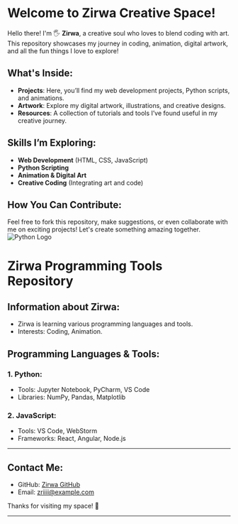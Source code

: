 
# Welcome to **Zirwa Creative Space**!

Hello there! I'm 🖐 **Zirwa**, a creative soul who loves to blend coding with art. This repository showcases my journey in coding, animation, digital artwork, and all the fun things I love to explore!

## What's Inside:

- **Projects**: Here, you’ll find my web development projects, Python scripts, and animations.
- **Artwork**: Explore my digital artwork, illustrations, and creative designs.
- **Resources**: A collection of tutorials and tools I’ve found useful in my creative journey.

## Skills I’m Exploring:

- **Web Development** (HTML, CSS, JavaScript)
- **Python Scripting**
- **Animation & Digital Art**
- **Creative Coding** (Integrating art and code)


## How You Can Contribute:

Feel free to fork this repository, make suggestions, or even collaborate with me on exciting projects! Let's create something amazing together.
![Python Logo](path/to/python-logo.png)
# Zirwa Programming Tools Repository

## Information about Zirwa:
- Zirwa is learning various programming languages and tools.
- Interests: Coding, Animation.

## Programming Languages & Tools:
### 1. Python:
- Tools: Jupyter Notebook, PyCharm, VS Code
- Libraries: NumPy, Pandas, Matplotlib

### 2. JavaScript:
- Tools: VS Code, WebStorm
- Frameworks: React, Angular, Node.js
---

## Contact Me:

- GitHub: [Zirwa GitHub](https://github.com/Zirwa)
- Email: zriiii@example.com


Thanks for visiting my space! 🌟

---
